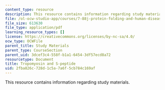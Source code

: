 ```yaml
---
content_type: resource
description: This resource contains information regarding study materials.
file: /ol-ocw-studio-app/courses/7-88j-protein-folding-and-human-disease-spring-2015/2fba826c728d1c5a7a6f5cb784c169af_MIT7_88JS15_Tropomyosin.pdf
file_size: 613630
file_type: application/pdf
learning_resource_types: []
license: https://creativecommons.org/licenses/by-nc-sa/4.0/
ocw_type: OCWFile
parent_title: Study Materials
parent_type: CourseSection
parent_uid: 3dcef3c4-558f-b1a1-6454-3df57ecd8a72
resourcetype: Document
title: Tropomyosin and S-peptide
uid: 2fba826c-728d-1c5a-7a6f-5cb784c169af
---
```

This resource contains information regarding study materials.